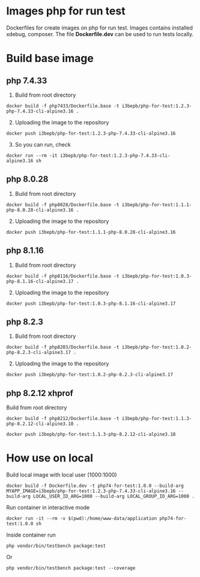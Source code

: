 # Images php for run test

Dockerfiles for create images on php for run test. Images contains installed xdebug, composer. The file **Dockerfile.dev** can be used to run tests locally.

# Build base image

## php 7.4.33

1. Build from root directory
```shell
docker build -f php7433/Dockerfile.base -t i3bepb/php-for-test:1.2.3-php-7.4.33-cli-alpine3.16 .
```

2. Uploading the image to the repository
```shell
docker push i3bepb/php-for-test:1.2.3-php-7.4.33-cli-alpine3.16
```

3. So you can run, check
```shell
docker run --rm -it i3bepb/php-for-test:1.2.3-php-7.4.33-cli-alpine3.16 sh
```

## php 8.0.28

1. Build from root directory
```shell
docker build -f php8028/Dockerfile.base -t i3bepb/php-for-test:1.1.1-php-8.0.28-cli-alpine3.16 .
```

2. Uploading the image to the repository
```shell
docker push i3bepb/php-for-test:1.1.1-php-8.0.28-cli-alpine3.16
```

## php 8.1.16

1. Build from root directory
```shell
docker build -f php8116/Dockerfile.base -t i3bepb/php-for-test:1.0.3-php-8.1.16-cli-alpine3.17 .
```

2. Uploading the image to the repository
```shell
docker push i3bepb/php-for-test:1.0.3-php-8.1.16-cli-alpine3.17
```

## php 8.2.3

1. Build from root directory
```shell
docker build -f php8203/Dockerfile.base -t i3bepb/php-for-test:1.0.2-php-8.2.3-cli-alpine3.17 .
```

2. Uploading the image to the repository
```shell
docker push i3bepb/php-for-test:1.0.2-php-8.2.3-cli-alpine3.17
```

## php 8.2.12 xhprof

Build from root directory
```shell
docker build -f php8212/Dockerfile.base -t i3bepb/php-for-test:1.1.3-php-8.2.12-cli-alpine3.18 .
```
```shell
docker push i3bepb/php-for-test:1.1.3-php-8.2.12-cli-alpine3.18
```

# How use on local

Build local image with local user (1000:1000)
```shell
docker build -f Dockerfile.dev -t php74-for-test:1.0.0 --build-arg MYAPP_IMAGE=i3bepb/php-for-test:1.2.3-php-7.4.33-cli-alpine3.16 --build-arg LOCAL_USER_ID_ARG=1000 --build-arg LOCAL_GROUP_ID_ARG=1000 .
```

Run container in interactive mode
```shell
docker run -it --rm -v $(pwd):/home/www-data/application php74-for-test:1.0.0 sh
```

Inside container run
```shell
php vendor/bin/testbench package:test
```

Or
```shell
php vendor/bin/testbench package:test --coverage
```
